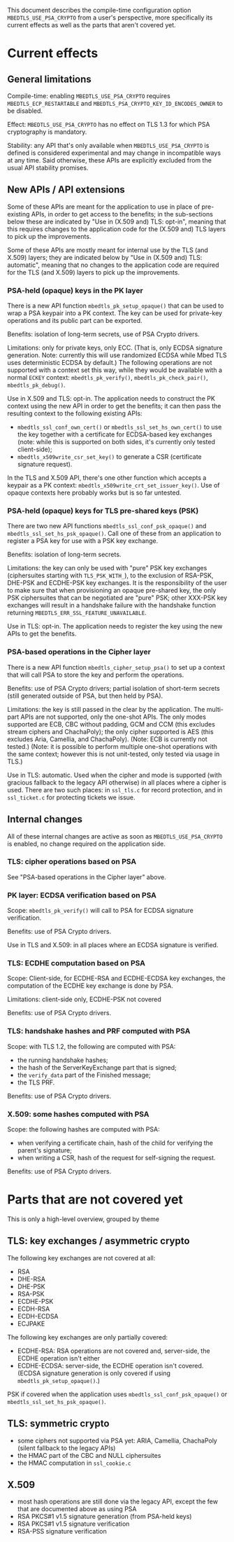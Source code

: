 This document describes the compile-time configuration option
`MBEDTLS_USE_PSA_CRYPTO` from a user's perspective, more specifically its
current effects as well as the parts that aren't covered yet.

Current effects
===============

General limitations
-------------------

Compile-time: enabling `MBEDTLS_USE_PSA_CRYPTO` requires
`MBEDTLS_ECP_RESTARTABLE` and
`MBEDTLS_PSA_CRYPTO_KEY_ID_ENCODES_OWNER` to be disabled.

Effect: `MBEDTLS_USE_PSA_CRYPTO` has no effect on TLS 1.3 for which PSA
cryptography is mandatory.

Stability: any API that's only available when `MBEDTLS_USE_PSA_CRYPTO` is
defined is considered experimental and may change in incompatible ways at any
time. Said otherwise, these APIs are explicitly excluded from the usual API
stability promises.

New APIs / API extensions
-------------------------

Some of these APIs are meant for the application to use in place of
pre-existing APIs, in order to get access to the benefits; in the sub-sections
below these are indicated by "Use in (X.509 and) TLS: opt-in", meaning that
this requires changes to the application code for the (X.509 and) TLS layers
to pick up the improvements.

Some of these APIs are mostly meant for internal use by the TLS (and X.509)
layers; they are indicated below by "Use in (X.509 and) TLS: automatic",
meaning that no changes to the application code are required for the TLS (and
X.509) layers to pick up the improvements.

### PSA-held (opaque) keys in the PK layer

There is a new API function `mbedtls_pk_setup_opaque()` that can be used to
wrap a PSA keypair into a PK context. The key can be used for private-key
operations and its public part can be exported.

Benefits: isolation of long-term secrets, use of PSA Crypto drivers.

Limitations: only for private keys, only ECC. (That is, only ECDSA signature
generation. Note: currently this will use randomized ECDSA while Mbed TLS uses
deterministic ECDSA by default.) The following operations are not supported
with a context set this way, while they would be available with a normal
`ECKEY` context: `mbedtls_pk_verify()`, `mbedtls_pk_check_pair()`,
`mbedtls_pk_debug()`.

Use in X.509 and TLS: opt-in. The application needs to construct the PK context
using the new API in order to get the benefits; it can then pass the
resulting context to the following existing APIs:

- `mbedtls_ssl_conf_own_cert()` or `mbedtls_ssl_set_hs_own_cert()` to use the
  key together with a certificate for ECDSA-based key exchanges (note: while
this is supported on both sides, it's currently only tested client-side);
- `mbedtls_x509write_csr_set_key()` to generate a CSR (certificate signature
  request).

In the TLS and X.509 API, there's one other function which accepts a keypair
as a PK context: `mbedtls_x509write_crt_set_issuer_key()`. Use of opaque
contexts here probably works but is so far untested.

### PSA-held (opaque) keys for TLS pre-shared keys (PSK)

There are two new API functions `mbedtls_ssl_conf_psk_opaque()` and
`mbedtls_ssl_set_hs_psk_opaque()`. Call one of these from an application to
register a PSA key for use with a PSK key exchange.

Benefits: isolation of long-term secrets.

Limitations: the key can only be used with "pure"
PSK key exchanges (ciphersuites starting with `TLS_PSK_WITH_`), to the
exclusion of RSA-PSK, DHE-PSK and ECDHE-PSK key exchanges. It is the responsibility of
the user to make sure that when provisioning an opaque pre-shared key, the
only PSK ciphersuites that can be negotiated are "pure" PSK; other XXX-PSK key
exchanges will result in a handshake failure with the handshake function
returning `MBEDTLS_ERR_SSL_FEATURE_UNAVAILABLE`.

Use in TLS: opt-in. The application needs to register the key using the new
APIs to get the benefits.

### PSA-based operations in the Cipher layer

There is a new API function `mbedtls_cipher_setup_psa()` to set up a context
that will call PSA to store the key and perform the operations.

Benefits: use of PSA Crypto drivers; partial isolation of short-term secrets
(still generated outside of PSA, but then held by PSA).

Limitations: the key is still passed in the clear by the application. The
multi-part APIs are not supported, only the one-shot APIs. The only modes
supported are ECB, CBC without padding, GCM and CCM (this excludes stream
ciphers and ChachaPoly); the only cipher supported is AES (this excludes Aria,
Camellia, and ChachaPoly). (Note: ECB is currently not tested.) (Note: it is
possible to perform multiple one-shot operations with the same context;
however this is not unit-tested, only tested via usage in TLS.)

Use in TLS: automatic. Used when the cipher and mode is supported (with
gracious fallback to the legacy API otherwise) in all places where a cipher is
used. There are two such places: in `ssl_tls.c` for record protection, and in
`ssl_ticket.c` for protecting tickets we issue.

Internal changes
----------------

All of these internal changes are active as soon as `MBEDTLS_USE_PSA_CRYPTO`
is enabled, no change required on the application side.

### TLS: cipher operations based on PSA

See "PSA-based operations in the Cipher layer" above.

### PK layer: ECDSA verification based on PSA

Scope: `mbedtls_pk_verify()` will call to PSA for ECDSA signature
verification.

Benefits: use of PSA Crypto drivers.

Use in TLS and X.509: in all places where an ECDSA signature is verified.

### TLS: ECDHE computation based on PSA

Scope: Client-side, for ECDHE-RSA and ECDHE-ECDSA key exchanges, the
computation of the ECDHE key exchange is done by PSA.

Limitations: client-side only, ECDHE-PSK not covered

Benefits: use of PSA Crypto drivers.

### TLS: handshake hashes and PRF computed with PSA

Scope: with TLS 1.2, the following are computed with PSA:
- the running handshake hashes;
- the hash of the ServerKeyExchange part that is signed;
- the `verify_data` part of the Finished message;
- the TLS PRF.

Benefits: use of PSA Crypto drivers.

### X.509: some hashes computed with PSA

Scope: the following hashes are computed with PSA:
- when verifying a certificate chain, hash of the child for verifying the
  parent's signature;
- when writing a CSR, hash of the request for self-signing the request.

Benefits: use of PSA Crypto drivers.

Parts that are not covered yet
==============================

This is only a high-level overview, grouped by theme

TLS: key exchanges / asymmetric crypto
--------------------------------------

The following key exchanges are not covered at all:

- RSA
- DHE-RSA
- DHE-PSK
- RSA-PSK
- ECDHE-PSK
- ECDH-RSA
- ECDH-ECDSA
- ECJPAKE

The following key exchanges are only partially covered:

- ECDHE-RSA: RSA operations are not covered and, server-side, the ECDHE
  operation isn't either
- ECDHE-ECDSA: server-side, the ECDHE operation isn't covered. (ECDSA
  signature generation is only covered if using `mbedtls_pk_setup_opaque()`.)

PSK if covered when the application uses `mbedtls_ssl_conf_psk_opaque()` or
`mbedtls_ssl_set_hs_psk_opaque()`.

TLS: symmetric crypto
---------------------

- some ciphers not supported via PSA yet: ARIA, Camellia, ChachaPoly (silent
  fallback to the legacy APIs)
- the HMAC part of the CBC and NULL ciphersuites
- the HMAC computation in `ssl_cookie.c`

X.509
-----

- most hash operations are still done via the legacy API, except the few that
  are documented above as using PSA
- RSA PKCS#1 v1.5 signature generation (from PSA-held keys)
- RSA PKCS#1 v1.5 signature verification
- RSA-PSS signature verification
